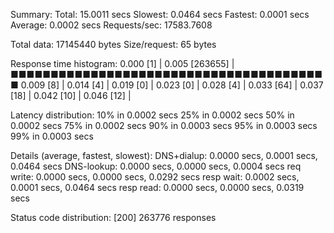
Summary:
  Total:	15.0011 secs
  Slowest:	0.0464 secs
  Fastest:	0.0001 secs
  Average:	0.0002 secs
  Requests/sec:	17583.7608
  
  Total data:	17145440 bytes
  Size/request:	65 bytes

Response time histogram:
  0.000 [1]	|
  0.005 [263655]	|■■■■■■■■■■■■■■■■■■■■■■■■■■■■■■■■■■■■■■■■
  0.009 [8]	|
  0.014 [4]	|
  0.019 [0]	|
  0.023 [0]	|
  0.028 [4]	|
  0.033 [64]	|
  0.037 [18]	|
  0.042 [10]	|
  0.046 [12]	|


Latency distribution:
  10% in 0.0002 secs
  25% in 0.0002 secs
  50% in 0.0002 secs
  75% in 0.0002 secs
  90% in 0.0003 secs
  95% in 0.0003 secs
  99% in 0.0003 secs

Details (average, fastest, slowest):
  DNS+dialup:	0.0000 secs, 0.0001 secs, 0.0464 secs
  DNS-lookup:	0.0000 secs, 0.0000 secs, 0.0004 secs
  req write:	0.0000 secs, 0.0000 secs, 0.0292 secs
  resp wait:	0.0002 secs, 0.0001 secs, 0.0464 secs
  resp read:	0.0000 secs, 0.0000 secs, 0.0319 secs

Status code distribution:
  [200]	263776 responses



